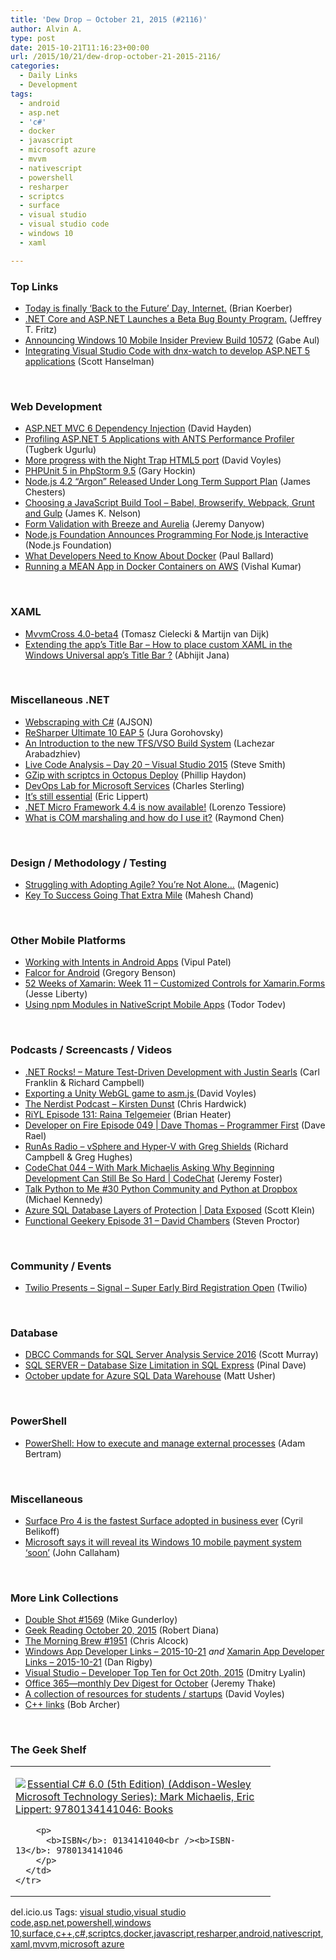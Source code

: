 ```yaml
---
title: 'Dew Drop – October 21, 2015 (#2116)'
author: Alvin A.
type: post
date: 2015-10-21T11:16:23+00:00
url: /2015/10/21/dew-drop-october-21-2015-2116/
categories:
  - Daily Links
  - Development
tags:
  - android
  - asp.net
  - 'c#'
  - docker
  - javascript
  - microsoft azure
  - mvvm
  - nativescript
  - powershell
  - resharper
  - scriptcs
  - surface
  - visual studio
  - visual studio code
  - windows 10
  - xaml

---
```

### <a name="top"></a>Top Links

  * <a href="http://feeds.mashable.com/~r/Mashable/~3/Cd6FFd-hi8k/" target="_blank">Today is finally &#8216;Back to the Future&#8217; Day, Internet.</a> (Brian Koerber)
  * <a href="http://blogs.msdn.com/b/webdev/archive/2015/10/20/net-core-and-asp-net-launches-a-beta-bug-bounty-program.aspx?WT.mc_id=DX_MVP4025064" target="_blank">.NET Core and ASP.NET Launches a Beta Bug Bounty Program.</a> (Jeffrey T. Fritz)
  * <a href="http://blogs.windows.com/windowsexperience/2015/10/20/announcing-windows-10-mobile-insider-preview-build-10572/?WT.mc_id=DX_MVP4025064" target="_blank">Announcing Windows 10 Mobile Insider Preview Build 10572</a> (Gabe Aul)
  * <a href="http://feeds.hanselman.com/~/119029521/0/scotthanselman~Integrating-Visual-Studio-Code-with-dnxwatch-to-develop-ASPNET-applications.aspx" target="_blank">Integrating Visual Studio Code with dnx-watch to develop ASP.NET 5 applications</a> (Scott Hanselman)

&nbsp;

### <a name="web"></a>Web Development

  * <a href="http://www.davidhayden.me:80/blog/asp-net-mvc-6-dependency-injection" target="_blank">ASP.NET MVC 6 Dependency Injection</a> (David Hayden)
  * <a href="http://feedproxy.google.com/~r/TugberkUgurlu/~3/bRy3n-KU_p0/profiling-asp-net-5-applications-with-ants-performance-profiler" target="_blank">Profiling ASP.NET 5 Applications with ANTS Performance Profiler</a> (Tugberk Ugurlu)
  * <a href="http://www.davevoyles.com/more-progress-with-the-night-trap-html5-port/" target="_blank">More progress with the Night Trap HTML5 port</a> (David Voyles)
  * <a href="http://blog.jetbrains.com/phpstorm/2015/10/phpunit-5-in-phpstorm-9-5/" target="_blank">PHPUnit 5 in PhpStorm 9.5</a> (Gary Hockin)
  * <a href="http://www.infoq.com/news/2015/10/nodejs-42-lts?utm_campaign=infoq_content&utm_source=infoq&utm_medium=feed&utm_term=global" target="_blank">Node.js 4.2 &#8220;Argon&#8221; Released Under Long Term Support Plan</a> (James Chesters)
  * <a href="http://jamesknelson.com/which-build-system-should-i-use-for-my-javascript-app/" target="_blank">Choosing a JavaScript Build Tool – Babel, Browserify, Webpack, Grunt and Gulp</a> (James K. Nelson)
  * <a href="http://www.danyow.net/form-validation-with-breeze-and-aurelia/" target="_blank">Form Validation with Breeze and Aurelia</a> (Jeremy Danyow)
  * <a href="https://nodejs.org/en/blog/announcements/interactive-2015-programming" target="_blank">Node.js Foundation Announces Programming For Node.js Interactive</a> (Node.js Foundation)
  * <a href="http://www.wintellect.com/devcenter/paulballard/what-developers-need-to-know-about-docker" target="_blank">What Developers Need to Know About Docker</a> (Paul Ballard)
  * <a href="https://dzone.com/articles/running-a-mean-app-in-docker-containers-on-aws-1?utm_medium=feed&utm_source=feedpress.me&utm_campaign=Feed%3A+dzone" target="_blank">Running a MEAN App in Docker Containers on AWS</a> (Vishal Kumar)

&nbsp;

### <a name="silverlight"></a>XAML

  * <a href="http://mvvmcross.com/Beta4Release/" target="_blank">MvvmCross 4.0-beta4</a> (Tomasz Cielecki & Martijn van Dijk)
  * <a href="http://dailydotnettips.com/2015/10/20/how-to-place-custom-xaml-content-in-the-windows-universal-apps-title-bar/" target="_blank">Extending the app’s Title Bar – How to place custom XAML in the Windows Universal app’s Title Bar ?</a> (Abhijit Jana)

&nbsp;

### <a name="dotnet"></a>Miscellaneous .NET

  * <a href="http://www.codeproject.com/Articles/1041115/Webscraping-with-Csharp" target="_blank">Webscraping with C#</a> (AJSON)
  * <a href="http://blog.jetbrains.com/dotnet/2015/10/20/resharper-ultimate-10-eap-5/" target="_blank">ReSharper Ultimate 10 EAP 5</a> (Jura Gorohovsky)
  * <a href="http://feedproxy.google.com/~r/CanDevs/~3/ADP3TBDQILI/an-introduction-to-the-new-tfs-vso-build-system.aspx" target="_blank">An Introduction to the new TFS/VSO Build System</a> (Lachezar Arabadzhiev)
  * <a href="http://blog.falafel.com/live-code-analysis-day-20-visual-studio-2015/" target="_blank">Live Code Analysis – Day 20 – Visual Studio 2015</a> (Steve Smith)
  * <a href="http://www.philliphaydon.com/2015/10/21/gzip-with-script-cs-in-octopus-deploy/" target="_blank">GZip with scriptcs in Octopus Deploy</a> (Phillip Haydon)
  * <a href="http://blogs.msdn.com/b/charles_sterling/archive/2015/10/20/devops-lab-for-microsoft-services.aspx?WT.mc_id=DX_MVP4025064" target="_blank">DevOps Lab for Microsoft Services</a> (Charles Sterling)
  * <a href="http://ericlippert.com/2015/10/20/its-still-essential-2/" target="_blank">It’s still essential</a> (Eric Lippert)
  * <a href="http://blogs.msdn.com/b/netmfteam/archive/2015/10/21/net-micro-framework-4-4-is-now-available.aspx?WT.mc_id=DX_MVP4025064" target="_blank">.NET Micro Framework 4.4 is now available!</a> (Lorenzo Tessiore)
  * <a href="http://blogs.msdn.com/b/oldnewthing/archive/2015/10/20/10648886.aspx?WT.mc_id=DX_MVP4025064" target="_blank">What is COM marshaling and how do I use it?</a> (Raymond Chen)

&nbsp;

### <a name="design"></a>Design / Methodology / Testing

  * <a href="http://magenic.com/Blog/Post/120/Struggling-with-Adopting-Agile-You&rsquo;re-Not-Alone&hellip;" target="_blank">Struggling with Adopting Agile? You’re Not Alone…</a> (Magenic)
  * <a href="http://www.c-sharpcorner.com/UploadFile/mahesh/key-to-success-going-that-extra-mile/" target="_blank">Key To Success Going That Extra Mile</a> (Mahesh Chand)

&nbsp;

### <a name="mobile"></a>Other Mobile Platforms

  * <a href="http://www.developer.com/ws/android/programming/working-with-intents-in-android-apps.html" target="_blank">Working with Intents in Android Apps</a> (Vipul Patel)
  * <a href="http://techblog.netflix.com/2015/10/falcor-for-android.html" target="_blank">Falcor for Android</a> (Gregory Benson)
  * <a href="http://feedproxy.google.com/~r/JesseLiberty-SilverlightGeek/~3/TPy9R5HlBzs/" target="_blank">52 Weeks of Xamarin: Week 11 – Customized Controls for Xamarin.Forms</a> (Jesse Liberty)
  * <a href="http://developer.telerik.com/featured/using-npm-modules-in-nativescript-mobile-apps/" target="_blank">Using npm Modules in NativeScript Mobile Apps</a> (Todor Todev)

&nbsp;

### <a name="podcasts"></a>Podcasts / Screencasts / Videos

  * <a href="http://www.dotnetrocks.com/default.aspx?ShowNum=1207" target="_blank">.NET Rocks! &#8211; Mature Test-Driven Development with Justin Searls</a> (Carl Franklin & Richard Campbell)
  * <a href="http://www.davevoyles.com/exporting-a-unity-webgl-game-to-asm-js-video-tutorial/" target="_blank">Exporting a Unity WebGL game to asm.js </a> (David Voyles)
  * <a href="http://nerdist.libsyn.com/kirsten-dunst" target="_blank">The Nerdist Podcast &#8211; Kirsten Dunst</a> (Chris Hardwick)
  * <a href="http://riyl.podbean.com/e/episode-131-raina-telgemeier/" target="_blank">RiYL Episode 131: Raina Telgemeier</a> (Brian Heater)
  * <a href="http://feedproxy.google.com/~r/developeronfire/~3/AaG6M8gkP2Y/dave-thomas-programmer-first" target="_blank">Developer on Fire Episode 049 | Dave Thomas &#8211; Programmer First</a> (Dave Rael)
  * <a href="http://feedproxy.google.com/~r/RunaAsRadioWma/~3/BZdPITbmaig/default.aspx" target="_blank">RunAs Radio &#8211; vSphere and Hyper-V with Greg Shields</a> (Richard Campbell & Greg Hughes)
  * <a href="https://channel9.msdn.com/Shows/codechat/044?WT.mc_id=DX_MVP4025064" target="_blank">CodeChat 044 &#8211; With Mark Michaelis Asking Why Beginning Development Can Still Be So Hard | CodeChat</a> (Jeremy Foster)
  * <a href="http://talkpython.fm/episodes/show/30" target="_blank">Talk Python to Me #30 Python Community and Python at Dropbox</a> (Michael Kennedy)
  * <a href="https://channel9.msdn.com/Shows/Data-Exposed/Azure-SQL-Database-Layers-of-Protection?WT.mc_id=DX_MVP4025064" target="_blank">Azure SQL Database Layers of Protection | Data Exposed</a> (Scott Klein)
  * <a href="http://www.functionalgeekery.com/episode-31-david-chambers/" target="_blank">Functional Geekery Episode 31 – David Chambers</a> (Steven Proctor)

&nbsp;

### <a name="events"></a>Community / Events

  * <a href="https://www.twilio.com/signal" target="_blank">Twilio Presents &#8211; Signal &#8211; Super Early Bird Registration Open</a> (Twilio)

&nbsp;

### <a name="sql"></a>Database

  * <a href="http://feedproxy.google.com/~r/MSSQLTips-LatestSqlServerTips/~3/oikg96LbKcY/tip.asp" target="_blank">DBCC Commands for SQL Server Analysis Service 2016</a> (Scott Murray)
  * <a href="http://blog.sqlauthority.com/2015/10/21/sql-server-database-size-limitation-in-sql-express/" target="_blank">SQL SERVER – Database Size Limitation in SQL Express</a> (Pinal Dave)
  * <a href="https://azure.microsoft.com/blog/october-update-for-azure-sql-data-warehouse/" target="_blank">October update for Azure SQL Data Warehouse</a> (Matt Usher)

&nbsp;

### <a name="ps"></a>PowerShell

  * <a href="http://blog.pluralsight.com/external-processes-in-powershell" target="_blank">PowerShell: How to execute and manage external processes</a> (Adam Bertram)

&nbsp;

### <a name="misc"></a>Miscellaneous

  * <a href="http://blogs.windows.com/devices/2015/10/20/surface-pro-4-is-the-fastest-surface-adopted-in-business-ever/?WT.mc_id=DX_MVP4025064" target="_blank">Surface Pro 4 is the fastest Surface adopted in business ever</a> (Cyril Belikoff)
  * <a href="http://feedproxy.google.com/~r/wmexperts/~3/7LkVIaY4bY0/story01.htm" target="_blank">Microsoft says it will reveal its Windows 10 mobile payment system &#8216;soon&#8217;</a> (John Callaham)

&nbsp;

### <a name="links"></a>More Link Collections

  * <a href="http://afreshcup.com/home/2015/10/21/double-shot-1569.html" target="_blank">Double Shot #1569</a> (Mike Gunderloy)
  * <a href="http://feeds.regulargeek.com/~r/RegularGeek/~3/GF4OD3R_038/" target="_blank">Geek Reading October 20, 2015</a> (Robert Diana)
  * <a href="http://feedproxy.google.com/~r/ReflectivePerspective/~3/jLkgu_PYeVo/" target="_blank">The Morning Brew #1951</a> (Chris Alcock)
  * <a href="http://windowsappdev.com/2015/10/windows-app-developer-links-2015-10-21/" target="_blank">Windows App Developer Links &#8211; 2015-10-21</a> _and_ <a href="http://allaboutxamarin.com/2015/10/xamarin-app-developer-links-2015-10-21/" target="_blank">Xamarin App Developer Links &#8211; 2015-10-21</a> (Dan Rigby)
  * <a href="http://www.lyalin.com/2015/10/20/visual-studio-developer-top-ten-for-oct-20th-2015/" target="_blank">Visual Studio – Developer Top Ten for Oct 20th, 2015</a> (Dmitry Lyalin)
  * <a href="https://blogs.office.com/2015/10/20/office-365-monthly-dev-digest-for-october/" target="_blank">Office 365—monthly Dev Digest for October</a> (Jeremy Thake)
  * <a href="http://www.davevoyles.com/a-collection-of-resources-for-students-startups/" target="_blank">A collection of resources for students / startups</a> (David Voyles)
  * <a href="http://www.randomprogramming.com/2015/10/c-links/" target="_blank">C++ links</a> (Bob Archer)

&nbsp;

### <a name="shelf"></a>The Geek Shelf

<div id="scid:7dc1bd33-94bd-46fd-a20b-0131235bcd47:66b241c1-2984-4355-9528-f80faf461a18" class="wlWriterEditableSmartContent" style="float: none; padding-bottom: 0px; padding-top: 0px; padding-left: 0px; margin: 0px; display: inline; padding-right: 0px">
  <table cellspacing="0" cellpadding="2" width="400" border="0" unselectable="on">
    <tr>
      <td valign="top" width="400">
        <p>
          <a title="Essential C# 6.0 (5th Edition) (Addison-Wesley Microsoft Technology Series): Mark Michaelis, Eric Lippert: 9780134141046: Books" href="http://www.amazon.com/exec/obidos/ASIN/0134141040/amavin-20"><img data-recalc-dims="1" decoding="async" src="https://i0.wp.com/images.amazon.com/images/P/0134141040.01.MZZZZZZZ.jpg?w=660" border="0" align="left" style="float:left" />Essential C# 6.0 (5th Edition) (Addison-Wesley Microsoft Technology Series): Mark Michaelis, Eric Lippert: 9780134141046: Books</a>
        </p>
        
        <p>
          <b>ISBN</b>: 0134141040<br /><b>ISBN-13</b>: 9780134141046
        </p>
      </td>
    </tr>
  </table>
</div>

<div id="scid:0767317B-992E-4b12-91E0-4F059A8CECA8:eb212834-1091-4863-b110-77df80c4c18b" class="wlWriterEditableSmartContent" style="float: none; padding-bottom: 0px; padding-top: 0px; padding-left: 0px; margin: 0px; display: inline; padding-right: 0px">
  del.icio.us Tags: <a href="http://del.icio.us/popular/visual+studio" rel="tag">visual studio</a>,<a href="http://del.icio.us/popular/visual+studio+code" rel="tag">visual studio code</a>,<a href="http://del.icio.us/popular/asp.net" rel="tag">asp.net</a>,<a href="http://del.icio.us/popular/powershell" rel="tag">powershell</a>,<a href="http://del.icio.us/popular/windows+10" rel="tag">windows 10</a>,<a href="http://del.icio.us/popular/surface" rel="tag">surface</a>,<a href="http://del.icio.us/popular/c%2b%2b" rel="tag">c++</a>,<a href="http://del.icio.us/popular/c%23" rel="tag">c#</a>,<a href="http://del.icio.us/popular/scriptcs" rel="tag">scriptcs</a>,<a href="http://del.icio.us/popular/docker" rel="tag">docker</a>,<a href="http://del.icio.us/popular/javascript" rel="tag">javascript</a>,<a href="http://del.icio.us/popular/resharper" rel="tag">resharper</a>,<a href="http://del.icio.us/popular/android" rel="tag">android</a>,<a href="http://del.icio.us/popular/nativescript" rel="tag">nativescript</a>,<a href="http://del.icio.us/popular/xaml" rel="tag">xaml</a>,<a href="http://del.icio.us/popular/mvvm" rel="tag">mvvm</a>,<a href="http://del.icio.us/popular/microsoft+azure" rel="tag">microsoft azure</a>
</div>